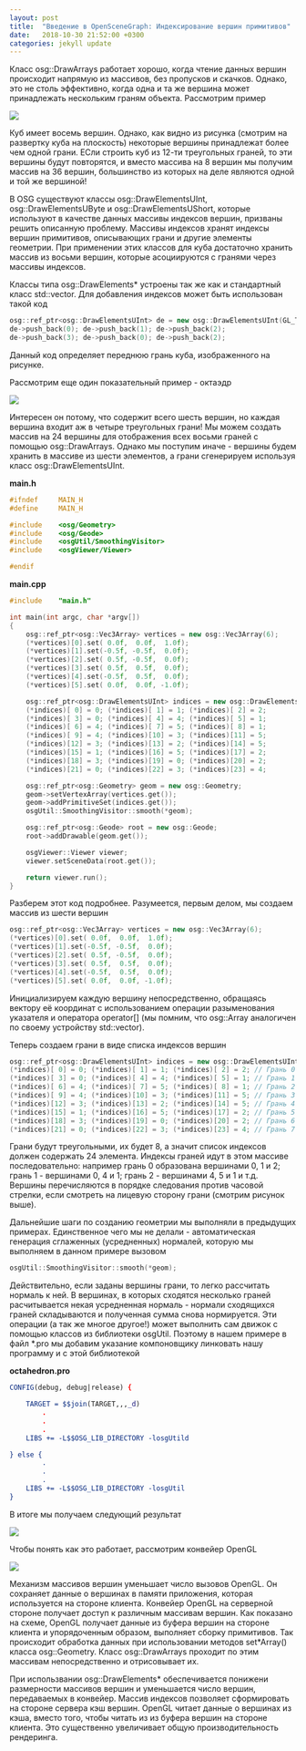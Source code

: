 ```yaml
---
layout: post
title:  "Введение в OpenSceneGraph: Индексирование вершин примитивов"
date:   2018-10-30 21:52:00 +0300
categories: jekyll update
---
```


Класс osg::DrawArrays работает хорошо, когда чтение данных вершин происходит напрямую из массивов, без пропусков и скачков. Однако, это не столь эффективно, когда одна и та же вершина может принадлежать нескольким граням объекта. Рассмотрим пример

![](https://habrastorage.org/webt/yp/is/wm/ypiswmcxzm2uokv9xdreonovmf4.png)

Куб имеет восемь вершин. Однако, как видно из рисунка (смотрим на развертку куба на плоскость) некоторые вершины принадлежат более чем одной грани. ЕСли строить куб из 12-ти треугольных граней, то эти вершины будут повторятся, и вместо массива на 8 вершин мы получим массив на 36 вершин, большинство из которых на деле являются одной и той же вершиной!

В OSG существуют классы osg::DrawElementsUInt, osg::DrawElementsUByte и osg::DrawElementsUShort, которые используют в качестве данных массивы индексов вершин, призваны решить описанную проблему. Массивы индексов хранят индексы вершин примитивов, описывающих грани и другие элементы геометрии. При применении этих классов для куба достаточно хранить массив из восьми вершин, которые асоциируются с гранями через массивы индексов.

Классы типа osg::DrawElements* устроены так же как и стандартный класс std::vector. Для добавления индексов может быть использован такой код

```cpp
osg::ref_ptr<osg::DrawElementsUInt> de = new osg::DrawElementsUInt(GL_TRIANGLES);
de->push_back(0); de->push_back(1); de->push_back(2);
de->push_back(3); de->push_back(0); de->push_back(2); 
```

Данный код определяет переднюю грань куба, изображенного на рисунке. 

Рассмотрим еще один показательный пример - октаэдр

![](https://habrastorage.org/webt/is/cg/3r/iscg3rdq59wftnoy7h1iulgoczk.png)

Интересен он потому, что содержит всего шесть вершин, но каждая вершина входит аж в четыре треугольных грани! Мы можем создать массив на 24 вершины для отображения всех восьми граней с помощью osg::DrawArrays. Однако мы поступим иначе - вершины будем хранить в массиве из шести элементов, а грани сгенерируем используя класс osg::DrawElementsUInt.

**main.h**
```cpp
#ifndef     MAIN_H
#define     MAIN_H

#include    <osg/Geometry>
#include    <osg/Geode>
#include    <osgUtil/SmoothingVisitor>
#include    <osgViewer/Viewer>

#endif
```

**main.cpp**
```cpp
#include    "main.h"

int main(int argc, char *argv[])
{
    osg::ref_ptr<osg::Vec3Array> vertices = new osg::Vec3Array(6);
    (*vertices)[0].set( 0.0f,  0.0f,  1.0f);
    (*vertices)[1].set(-0.5f, -0.5f,  0.0f);
    (*vertices)[2].set( 0.5f, -0.5f,  0.0f);
    (*vertices)[3].set( 0.5f,  0.5f,  0.0f);
    (*vertices)[4].set(-0.5f,  0.5f,  0.0f);
    (*vertices)[5].set( 0.0f,  0.0f, -1.0f);

    osg::ref_ptr<osg::DrawElementsUInt> indices = new osg::DrawElementsUInt(GL_TRIANGLES, 24);
    (*indices)[ 0] = 0; (*indices)[ 1] = 1; (*indices)[ 2] = 2;
    (*indices)[ 3] = 0; (*indices)[ 4] = 4; (*indices)[ 5] = 1;
    (*indices)[ 6] = 4; (*indices)[ 7] = 5; (*indices)[ 8] = 1;
    (*indices)[ 9] = 4; (*indices)[10] = 3; (*indices)[11] = 5;
    (*indices)[12] = 3; (*indices)[13] = 2; (*indices)[14] = 5;
    (*indices)[15] = 1; (*indices)[16] = 5; (*indices)[17] = 2;
    (*indices)[18] = 3; (*indices)[19] = 0; (*indices)[20] = 2;
    (*indices)[21] = 0; (*indices)[22] = 3; (*indices)[23] = 4;

    osg::ref_ptr<osg::Geometry> geom = new osg::Geometry;
    geom->setVertexArray(vertices.get());
    geom->addPrimitiveSet(indices.get());
    osgUtil::SmoothingVisitor::smooth(*geom);

    osg::ref_ptr<osg::Geode> root = new osg::Geode;
    root->addDrawable(geom.get());

    osgViewer::Viewer viewer;
    viewer.setSceneData(root.get());

    return viewer.run();
}
```

Разберем этот код подробнее. Разумеется, первым делом, мы создаем массив из шести вершин

```cpp
osg::ref_ptr<osg::Vec3Array> vertices = new osg::Vec3Array(6);
(*vertices)[0].set( 0.0f,  0.0f,  1.0f);
(*vertices)[1].set(-0.5f, -0.5f,  0.0f);
(*vertices)[2].set( 0.5f, -0.5f,  0.0f);
(*vertices)[3].set( 0.5f,  0.5f,  0.0f);
(*vertices)[4].set(-0.5f,  0.5f,  0.0f);
(*vertices)[5].set( 0.0f,  0.0f, -1.0f);
```

Инициализируем каждую вершину непосредственно, обращаясь вектору её координат с использованием операции разыменования указателя и оператора operator[] (мы помним, что osg::Array аналогичен по своему устройству std::vector).

Теперь создаем грани в виде списка индексов вершин

```cpp
osg::ref_ptr<osg::DrawElementsUInt> indices = new osg::DrawElementsUInt(GL_TRIANGLES, 24);
(*indices)[ 0] = 0; (*indices)[ 1] = 1; (*indices)[ 2] = 2; // Грань 0
(*indices)[ 3] = 0; (*indices)[ 4] = 4; (*indices)[ 5] = 1; // Грань 1
(*indices)[ 6] = 4; (*indices)[ 7] = 5; (*indices)[ 8] = 1; // Грань 2
(*indices)[ 9] = 4; (*indices)[10] = 3; (*indices)[11] = 5; // Грань 3
(*indices)[12] = 3; (*indices)[13] = 2; (*indices)[14] = 5; // Грань 4
(*indices)[15] = 1; (*indices)[16] = 5; (*indices)[17] = 2; // Грань 5
(*indices)[18] = 3; (*indices)[19] = 0; (*indices)[20] = 2; // Грань 6
(*indices)[21] = 0; (*indices)[22] = 3; (*indices)[23] = 4; // Грань 7
```

Грани будут треугольными, их будет 8, а значит список индексов должен содержать 24 элемента. Индексы граней идут в этом массиве последовательно: например грань 0 образована вершинами 0, 1 и 2; грань 1 - вершинами 0, 4 и 1; грань 2 - вершинами 4, 5 и 1 и т.д. Вершины перечисляются в порядке следования против часовой стрелки, если смотреть на лицевую сторону грани (смотрим рисунок выше).

Дальнейшие шаги по созданию геометрии мы выполняли в предыдущих примерах. Единственное чего мы не делали - автоматическая генерация сглаженных (усредненных) нормалей, которую мы выполняем в данном примере вызовом

```cpp
osgUtil::SmoothingVisitor::smooth(*geom);
```

Действительно, если заданы вершины грани, то легко рассчитать нормаль к ней. В вершинах, в которых сходятся несколько граней расчитывается некая усредненная нормаль - нормали сходящихся граней складываются и полученная сумма снова нормируется. Эти операции (а так же многое другое!) может выполнить сам движок с помощью классов из библиотеки osgUtil. Поэтому в нашем примере в файл *.pro мы добавим указание компоновщику линковать нашу программу и с этой библиотекой

**octahedron.pro**
```cmake
CONFIG(debug, debug|release) {

    TARGET = $$join(TARGET,,,_d)
		.
		.
		.    
    LIBS += -L$$OSG_LIB_DIRECTORY -losgUtild

} else {
		.
		.
		.
    LIBS += -L$$OSG_LIB_DIRECTORY -losgUtil
}
```

В итоге мы получаем следующий результат

![](https://habrastorage.org/webt/wz/xv/bz/wzxvbzdz9uvaakqzgjl6h6en86g.png)

Чтобы понять как это работает, рассмотрим конвейер OpenGL

![](https://habrastorage.org/webt/7w/f0/mq/7wf0mqmabsa1ltwbzsgt189jsmy.png)

Механизм массивов вершин уменьшает число вызовов OpenGL. Он сохраняет данные о вершинах в памяти приложения, которая используется на стороне клиента. Конвейер OpenGL на серверной стороне получает доступ к различным массивам вершин. Как показано на схеме, OpenGL получает данные из буфера вершин на стороне клиента и упорядоченным образом, выполняет сборку примитивов. Так происходит обработка данных при использовании методов set*Array() класса osg::Geometry. Класс osg::DrawArrays проходит по этим массивам непосредственно и отрисовывает их.

При использвании osg::DrawElements* обеспечивается понижени размерности массивов вершин и уменьшается число вершин, передаваемых в конвейер. Массив индексов позволяет сформировать на стороне сервера кэш вершин. OpenGL читает данные о вершинах из кэша, вместо того, чтобы читать из из буфера вершин на стороне клиента. Это существенно увеличивает общую производительность рендеринга.
